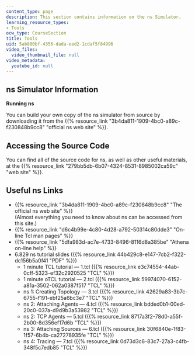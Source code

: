 ```yaml
---
content_type: page
description: This section contains information on the ns Simulator.
learning_resource_types:
- Tools
ocw_type: CourseSection
title: Tools
uid: 5ab800bf-4356-dada-eed2-1cdaf5f84996
video_files:
  video_thumbnail_file: null
video_metadata:
  youtube_id: null
---
```


ns Simulator Information
------------------------

**Running ns**

You can build your own copy of the ns simulator from source by downloading it from the {{% resource_link "3b4da811-1909-4bc0-a89c-f230848b9cc8" "official ns web site" %}}.

Accessing the Source Code
-------------------------

You can find all of the source code for ns, as well as other useful materials, at the {{% resource_link "279bb5db-6b07-4324-8531-8985002ca59c" "web site" %}}.

Useful ns Links
---------------

*   {{% resource_link "3b4da811-1909-4bc0-a89c-f230848b9cc8" "The official ns web site" %}}   
    (Almost everything you need to know about ns can be accessed from this site.)
*   {{% resource_link "d6c4b99e-4c80-4d28-a792-50314c80dde3" "On-line Tcl man pages" %}}
*   {{% resource_link "5dfa983d-ac7e-4733-8496-8116d8a385be" "Athena on-line help" %}}
*   6.829 ns tutorial slides ({{% resource_link 44b429c8-e147-7cb2-f322-dc156b5a0f41 "PDF" %}})
    *   1 minute TCL tutorial — 1.tcl ({{% resource_link e3c74554-44ab-0cff-5323-ef32c2920525 "TCL" %}})
    *   1 minute oTCL tutorial — 2.tcl ({{% resource_link 59974070-6152-a81a-3502-062a0387f517 "TCL" %}})
    *   ns 1: Creating Topology — 3.tcl ({{% resource_link 42629a83-3b7c-6755-f191-ebf25a6bc3e7 "TCL" %}})
    *   ns 2: Attaching Agents — 4.tcl ({{% resource_link bdded0b1-00ed-20c0-037a-d9d9b3a53982 "TCL" %}})
    *   ns 2: TCP Agents — 5.tcl ({{% resource_link 8717a3f2-78d0-a55f-2b00-8d356ef17d6b "TCL" %}})
    *   ns 3: Attaching Sources — 6.tcl ({{% resource_link 30f6840e-1f83-1f57-6b4b-ca27278935fe "TCL" %}})
    *   ns 4: Tracing — 7.tcl ({{% resource_link 0d73d3c6-83c7-27a3-c4fb-348f5c7edb85 "TCL" %}})